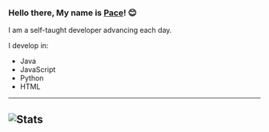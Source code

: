 ### Hello there, My name is [Pace](https://github.com/P4ce8/)! 😊
I am a self-taught developer advancing each day.
 
I develop in:
 - Java
 - JavaScript
 - Python
 - HTML
 
---
![Stats](https://github-readme-stats.vercel.app/api?username=P4ce8&show_icons=true&hide_border=true&theme=dark)
---

